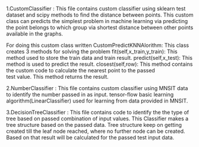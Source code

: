 1.CustomClassifier : This file contains custom classifier using sklearn test dataset and scipy methods to find the distance between points. This custom class can predicts the simplest problem in machine learning via predicting the point belongs to which group via shortest distance between other points available in the graphs.

For doing this custom class written CustomPredictKNNAlorithm:
	This class creates 3 methods for solving the problem
	fit(self,x_train,y_train): This method used to store the train data and train result.
	predict(self,x_test): This method is used to predict the result.
	closest(self,row): This method contains the custom code to calculate the nearest point to the passed 	   
					   test value. This method returns the result.

2.NumberClassifier : This file contains custom classifier using MNSIT data to identify the number passed in as input. tensor-flow basic learning algorithm(LinearClassifier) used for learning from data provided in MNSIT.	

3.DecisionTreeClassifier : This file contains code to identify the the type of tree based on passed combination of input values. This Classifier makes a tree structure based on the passed data. Tree structure keep on getting created till the leaf node reached, where no further node can be created. Based on that result will be calculated for the passed test input data. 
				   
				   